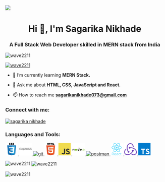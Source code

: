 <img style="height:400px;width=1000%" src="https://img.freepik.com/premium-vector/software-language-programmer-avatar_24877-767.jpg?w=2000"/>

<h1 align="center">Hi 👋, I'm Sagarika Nikhade</h1>
<h3 align="center">A Full Stack Web Developer skilled in MERN stack from India</h3>

<p align="left"> <img src="https://komarev.com/ghpvc/?username=wave2211&label=Profile%20views&color=0e75b6&style=flat" alt="wave2211" /> </p>

<p align="left"> <a href="https://github.com/ryo-ma/github-profile-trophy"><img src="https://github-profile-trophy.vercel.app/?username=wave2211" alt="wave2211" /></a> </p>

- 🌱 I’m currently learning **MERN Stack.**

- 💬 Ask me about **HTML, CSS, JavaScript and React.**

- 📫 How to reach me **sagarikanikhade073@gmail.com**

<h3 align="left">Connect with me:</h3>
<p align="left">
<a href="https://linkedin.com/in/sagarika nikhade" target="blank"><img align="center" src="https://raw.githubusercontent.com/rahuldkjain/github-profile-readme-generator/master/src/images/icons/Social/linked-in-alt.svg" alt="sagarika nikhade" height="30" width="40" /></a>
</p>

<h3 align="left">Languages and Tools:</h3>
<p align="left"> <a href="https://www.w3schools.com/css/" target="_blank" rel="noreferrer"> <img src="https://raw.githubusercontent.com/devicons/devicon/master/icons/css3/css3-original-wordmark.svg" alt="css3" width="40" height="40"/> </a> <a href="https://expressjs.com" target="_blank" rel="noreferrer"> <img src="https://raw.githubusercontent.com/devicons/devicon/master/icons/express/express-original-wordmark.svg" alt="express" width="40" height="40"/> </a> <a href="https://git-scm.com/" target="_blank" rel="noreferrer"> <img src="https://www.vectorlogo.zone/logos/git-scm/git-scm-icon.svg" alt="git" width="40" height="40"/> </a> <a href="https://www.w3.org/html/" target="_blank" rel="noreferrer"> <img src="https://raw.githubusercontent.com/devicons/devicon/master/icons/html5/html5-original-wordmark.svg" alt="html5" width="40" height="40"/> </a> <a href="https://developer.mozilla.org/en-US/docs/Web/JavaScript" target="_blank" rel="noreferrer"> <img src="https://raw.githubusercontent.com/devicons/devicon/master/icons/javascript/javascript-original.svg" alt="javascript" width="40" height="40"/> </a> <a href="https://nodejs.org" target="_blank" rel="noreferrer"> <img src="https://raw.githubusercontent.com/devicons/devicon/master/icons/nodejs/nodejs-original-wordmark.svg" alt="nodejs" width="40" height="40"/> </a> <a href="https://postman.com" target="_blank" rel="noreferrer"> <img src="https://www.vectorlogo.zone/logos/getpostman/getpostman-icon.svg" alt="postman" width="40" height="40"/> </a> <a href="https://reactjs.org/" target="_blank" rel="noreferrer"> <img src="https://raw.githubusercontent.com/devicons/devicon/master/icons/react/react-original-wordmark.svg" alt="react" width="40" height="40"/> </a> <a href="https://redux.js.org" target="_blank" rel="noreferrer"> <img src="https://raw.githubusercontent.com/devicons/devicon/master/icons/redux/redux-original.svg" alt="redux" width="40" height="40"/> </a> <a href="https://www.typescriptlang.org/" target="_blank" rel="noreferrer"> <img src="https://raw.githubusercontent.com/devicons/devicon/master/icons/typescript/typescript-original.svg" alt="typescript" width="40" height="40"/> </a> </p>

<p><img align="left" src="https://github-readme-stats.vercel.app/api/top-langs?username=wave2211&show_icons=true&locale=en&layout=compact" alt="wave2211" /></p>

<p>&nbsp;<img align="center" src="https://github-readme-stats.vercel.app/api?username=wave2211&show_icons=true&locale=en" alt="wave2211" /></p>

<p><img align="center" src="https://github-readme-streak-stats.herokuapp.com/?user=wave2211&" alt="wave2211" /></p>

